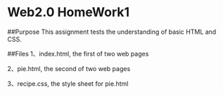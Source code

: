 # Web2.0 HomeWork1


##Purpose
This assignment tests the understanding of basic HTML and CSS. 


##Files
1、index.html, the first of two web pages

2、pie.html, the second of two web pages

3、recipe.css, the style sheet for pie.html


